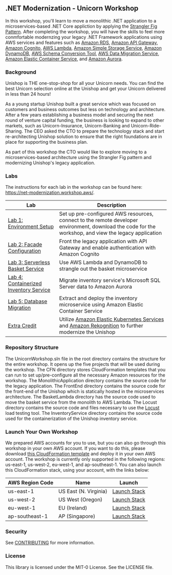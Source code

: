 ## .NET Modernization - Unicorn Workshop

In this workshop, you'll learn to move a monolithic .NET application to a microservices-based .NET Core appliction by applying the [Strangler Fig Pattern](https://martinfowler.com/bliki/StranglerFigApplication.html). After completing the workshop, you will have the skills to feel more conmfortable modernzing your legacy .NET Framework applications using AWS services and features such as [Amazon RDS](https://aws.amazon.com/rds/), [Amazon API Gateway](https://aws.amazon.com/api-gateway/), [Amazon Cognito](https://aws.amazon.com/cognito/), [AWS Lambda](https://aws.amazon.com/lambda/), [Amazon Simple Storage Service](https://aws.amazon.com/s3/), [Amazon DynamoDB](https://aws.amazon.com/dynamodb/), [AWS Schema Conversion Tool](https://aws.amazon.com/dms/schema-conversion-tool/), [AWS Data Migration Service](https://aws.amazon.com/dms/), [Amazon Elastic Container Service](https://aws.amazon.com/ecs/), and [Amazon Aurora](https://aws.amazon.com/rds/aurora/). 

### Background
Unishop is THE one-stop-shop for all your Unicorn needs. You can find the best Unicorn selection online at the Unishop and get your Unicorn delivered in less than 24 hours!

As a young startup Unishop built a great service which was focused on customers and business outcomes but less on technology and architecture. After a few years establishing a business model and securing the next round of venture capital funding, the business is looking to expand to other markets, such as Unicorn-Insurance, Unicorn-Banking and Unicorn-Ride-Sharing. The CEO asked the CTO to prepare the technology stack and start re-architecting Unishop solution to ensure that the right foundations are in place for supporting the business plan.

As part of this workshop the CTO would like to explore moving to a microservices-based architecture using the Strangler Fig pattern and modernizing Unishop's legacy application.


### Labs

The instructions for each lab in the workshop can be found here: https://net-modernization.workshop.aws/.

| Lab | Description |
| ------ | ------ |
| [Lab 1: Environment Setup](https://net-modernization.workshop.aws/lab1.html) | Set up pre-configured AWS resources, connect to the remote developer environment, download the code for the workshop, and view the legacy application |
| [Lab 2: Facade Configuration](https://net-modernization.workshop.aws/lab2.html) | Front the legacy application with API Gateway and enable authentication with Amazon Cognito   |
| [Lab 3: Serverless Basket Service](https://net-modernization.workshop.aws/lab3.html) | Use AWS Lambda and DynamoDB to strangle out the basket microservice|
| [Lab 4: Containerized Inventory Service](https://net-modernization.workshop.aws/lab4.html) | Migrate inventory service's Microsoft SQL Server data to Amazon Aurora |
| [Lab 5: Database Migration](https://net-modernization.workshop.aws/lab5.html) | Extract and deploy the inventory microservice using Amazon Elastic Container Service |
| [Extra Credit](https://net-modernization.workshop.aws/extra.html) | Utilize [Amazon Elastic Kubernetes Services](https://aws.amazon.com/eks/) and [Amazon Rekognition](https://aws.amazon.com/rekognition/) to further modernize the Unishop |

### Repository Structure

The UnicornWorkshop.sln file in the root directory contains the structure for the entire workshop. It opens up the five projects that will be used during the workshop.
The CFN directory stores CloudFormation templates that you can run to set up/pre-configure all the necessary Amazon resources for the workshop. 
The MonolithicApplication directory contains the source code for the legacy application. 
The FrontEnd directory contains the source code for the front-end of the Unishop which is statically hosted in the microservices architecture. 
The BasketLambda directory has the source code used to move the basket service from the monolith to AWS Lambda. 
The Locust directory contains the source code and files necessary to use the [Locust](https://locust.io/) load testing tool. 
The InventoryService directory contains the source code used for the containerization of the Unishop inventory service. 

### Launch Your Own Workshop
We prepared AWS accounts for you to use, but you can also go through this workshop in your own AWS account. If you want to do this, please download [this CloudFormation template](https://unishop-dotnet.s3.us-east-2.amazonaws.com/Workshop-CFN.yml) and deploy it in your own AWS account. The workshop is currently only supported in the following regions: us-east-1, us-west-2, eu-west-1, and ap-southeast-1. You can also launch this CloudFormation stack, using your account, with the links below:

| AWS Region Code            | Name                     | Launch |
| --- | --- | --- 
| us-east-1 |US East (N. Virginia)|[Launch Stack](https://console.aws.amazon.com/cloudformation/home?region=us-east-1#/stacks/new?stackName=UnicornWorkshopMain&templateURL=https://unishop-dotnet.s3.us-east-2.amazonaws.com/Workshop-CFN.yml) |
| us-west-2 |US West (Oregon)| [Launch Stack](https://console.aws.amazon.com/cloudformation/home?region=us-west-2#/stacks/new?stackName=UnicornWorkshopMain&templateURL=https://unishop-dotnet.s3.us-east-2.amazonaws.com/Workshop-CFN.yml) |
| eu-west-1 |EU (Ireland)| [Launch Stack](https://console.aws.amazon.com/cloudformation/home?region=eu-west-1#/stacks/new?stackName=UnicornWorkshopMain&templateURL=https://unishop-dotnet.s3.us-east-2.amazonaws.com/Workshop-CFN.yml) |
| ap-southeast-1 |AP (Singapore)| [Launch Stack](https://console.aws.amazon.com/cloudformation/home?region=ap-southeast-1#/stacks/new?stackName=UnicornWorkshopMain&templateURL=https://unishop-dotnet.s3.us-east-2.amazonaws.com/Workshop-CFN.yml) |

### Security

See [CONTRIBUTING](CONTRIBUTING.md#security-issue-notifications) for more information.

### License

This library is licensed under the MIT-0 License. See the LICENSE file.
